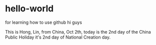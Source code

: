 # hello-world
for learning how to use github
hi guys

This is Hong, Lin, from China, Oct 2th, today is the 2nd day of the China Public Holiday
it's 2nd day of National Creation day.
